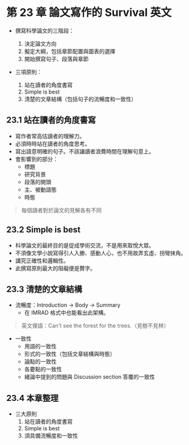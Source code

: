 # 第 23 章 論文寫作的 Survival 英文

* 撰寫科學論文的三階段：
  1. 決定論文方向
  2. 擬定大綱，包括章節配置與圖表的選擇
  3. 開始撰寫句子、段落與章節

* 三項原則：
  1. 站在讀者的角度書寫
  2. Simple is best
  3. 清楚的文章結構（包括句子的流暢度和一致性）

## 23.1 站在讀者的角度書寫

* 寫作者常高估讀者的理解力。
* 必須時時站在讀者的角度思考。
* 寫出語意明確的句子。不該讓讀者浪費時間在理解句意上。
* 會影響到的部分：
  * 標題
  * 研究背景
  * 段落的開頭
  * 主、被動語態
  * 時態
  
> 每個讀者對於論文的見解各有不同

## 23.2 Simple is best

* 科學論文的最終目的是促成學術交流，不是用來取悅大眾。
* 不須像文學小說寫得引人入勝、感動人心，也不用故弄玄虛、拐彎抹角。
* 講究正確性和邏輯性。
* 此撰寫原則最大的阻礙便是贅字。

## 23.3 清楚的文章結構


* 流暢度：Introduction → Body → Summary
  * 在 IMRAD 格式中也能看出此架構。

> 英文俚語：Can't see the forest for the trees.（見樹不見林）

* 一致性
  * 用語的一致性
  * 形式的一致性（包括文章結構與時態）
  * 論點的一致性
  * 各要點的一致性
  * 緒論中提到的問題與 Discussion section 答覆的一致性

## 23.4 本章整理

* 三大原則
  1. 站在讀者的角度書寫
  2. Simple is best
  3. 須具備流暢度和一致性


